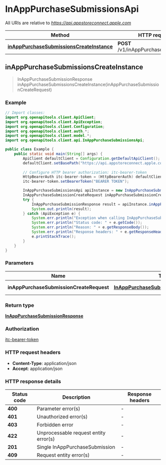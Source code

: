 # InAppPurchaseSubmissionsApi

All URIs are relative to *https://api.appstoreconnect.apple.com*

| Method | HTTP request | Description |
|------------- | ------------- | -------------|
| [**inAppPurchaseSubmissionsCreateInstance**](InAppPurchaseSubmissionsApi.md#inAppPurchaseSubmissionsCreateInstance) | **POST** /v1/inAppPurchaseSubmissions |  |



## inAppPurchaseSubmissionsCreateInstance

> InAppPurchaseSubmissionResponse inAppPurchaseSubmissionsCreateInstance(inAppPurchaseSubmissionCreateRequest)



### Example

```java
// Import classes:
import org.openapitools.client.ApiClient;
import org.openapitools.client.ApiException;
import org.openapitools.client.Configuration;
import org.openapitools.client.auth.*;
import org.openapitools.client.model.*;
import org.openapitools.client.api.InAppPurchaseSubmissionsApi;

public class Example {
    public static void main(String[] args) {
        ApiClient defaultClient = Configuration.getDefaultApiClient();
        defaultClient.setBasePath("https://api.appstoreconnect.apple.com");
        
        // Configure HTTP bearer authorization: itc-bearer-token
        HttpBearerAuth itc-bearer-token = (HttpBearerAuth) defaultClient.getAuthentication("itc-bearer-token");
        itc-bearer-token.setBearerToken("BEARER TOKEN");

        InAppPurchaseSubmissionsApi apiInstance = new InAppPurchaseSubmissionsApi(defaultClient);
        InAppPurchaseSubmissionCreateRequest inAppPurchaseSubmissionCreateRequest = new InAppPurchaseSubmissionCreateRequest(); // InAppPurchaseSubmissionCreateRequest | InAppPurchaseSubmission representation
        try {
            InAppPurchaseSubmissionResponse result = apiInstance.inAppPurchaseSubmissionsCreateInstance(inAppPurchaseSubmissionCreateRequest);
            System.out.println(result);
        } catch (ApiException e) {
            System.err.println("Exception when calling InAppPurchaseSubmissionsApi#inAppPurchaseSubmissionsCreateInstance");
            System.err.println("Status code: " + e.getCode());
            System.err.println("Reason: " + e.getResponseBody());
            System.err.println("Response headers: " + e.getResponseHeaders());
            e.printStackTrace();
        }
    }
}
```

### Parameters


| Name | Type | Description  | Notes |
|------------- | ------------- | ------------- | -------------|
| **inAppPurchaseSubmissionCreateRequest** | [**InAppPurchaseSubmissionCreateRequest**](InAppPurchaseSubmissionCreateRequest.md)| InAppPurchaseSubmission representation | |

### Return type

[**InAppPurchaseSubmissionResponse**](InAppPurchaseSubmissionResponse.md)

### Authorization

[itc-bearer-token](../README.md#itc-bearer-token)

### HTTP request headers

- **Content-Type**: application/json
- **Accept**: application/json

### HTTP response details
| Status code | Description | Response headers |
|-------------|-------------|------------------|
| **400** | Parameter error(s) |  -  |
| **401** | Unauthorized error(s) |  -  |
| **403** | Forbidden error |  -  |
| **422** | Unprocessable request entity error(s) |  -  |
| **201** | Single InAppPurchaseSubmission |  -  |
| **409** | Request entity error(s) |  -  |

